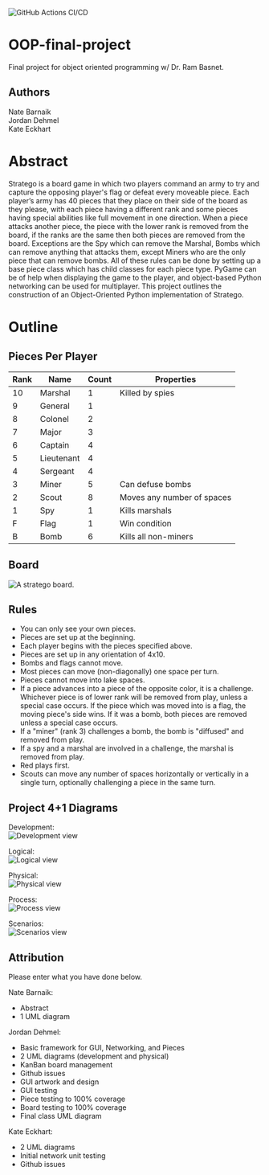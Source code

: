 
![GitHub Actions CI/CD](https://github.com/jorbDehmel/OOP-final-project/actions/workflows/ci-test.yml/badge.svg)

# OOP-final-project

Final project for object oriented programming w/ Dr. Ram Basnet.

## Authors

Nate Barnaik \
Jordan Dehmel \
Kate Eckhart

# Abstract

Stratego is a board game in which two players command an
army to try and capture the opposing player's flag or defeat
every moveable piece.  Each player’s army has 40 pieces that
they place on their side of the board as they please, with each
piece having a different rank and some pieces having special
abilities like full movement in one direction.  When a piece
attacks another piece, the piece with the lower rank is removed
from the board, if the ranks are the same then both pieces are
removed from the board.  Exceptions are the Spy which can remove
the Marshal, Bombs which can remove anything that attacks them,
except Miners who are the only piece that can remove bombs. All
of these rules can be done by setting up a base piece class
which has child classes for each piece type.  PyGame can be of
help when displaying the game to the player, and object-based
Python networking can be used for multiplayer. This project
outlines the construction of an Object-Oriented Python
implementation of Stratego.

# Outline

## Pieces Per Player

Rank | Name       | Count | Properties
-----|------------|-------|-------------------------------------
10   | Marshal    | 1     | Killed by spies
9    | General    | 1     |
8    | Colonel    | 2     |
7    | Major      | 3     |
6    | Captain    | 4     |
5    | Lieutenant | 4     |
4    | Sergeant   | 4     |
3    | Miner      | 5     | Can defuse bombs
2    | Scout      | 8     | Moves any number of spaces
1    | Spy        | 1     | Kills marshals
F    | Flag       | 1     | Win condition
B    | Bomb       | 6     | Kills all non-miners

## Board

![A stratego board.](images/board.jpg)

## Rules

- You can only see your own pieces.
- Pieces are set up at the beginning.
- Each player begins with the pieces specified above.
- Pieces are set up in any orientation of 4x10.
- Bombs and flags cannot move.
- Most pieces can move (non-diagonally) one space per turn.
- Pieces cannot move into lake spaces.
- If a piece advances into a piece of the opposite color, it is
    a challenge. Whichever piece is of lower rank will be
    removed from play, unless a special case occurs. If the
    piece which was moved into is a flag, the moving piece's
    side wins. If it was a bomb, both pieces are removed unless
    a special case occurs.
- If a "miner" (rank 3) challenges a bomb, the bomb is
    "diffused" and removed from play.
- If a spy and a marshal are involved in a challenge, the
    marshal is removed from play.
- Red plays first.
- Scouts can move any number of spaces horizontally or
    vertically in a single turn, optionally challenging a piece
    in the same turn.

## Project 4+1 Diagrams

Development: \
![Development view](4+1_view/development.png)

Logical: \
![Logical view](4+1_view/logical.png)

Physical: \
![Physical view](4+1_view/physical.png)

Process: \
![Process view](4+1_view/process.png)

Scenarios: \
![Scenarios view](4+1_view/scenarios.png)

## Attribution
Please enter what you have done below.

Nate Barnaik:
 - Abstract
 - 1 UML diagram

Jordan Dehmel:
 - Basic framework for GUI, Networking, and Pieces
 - 2 UML diagrams (development and physical)
 - KanBan board management
 - Github issues
 - GUI artwork and design
 - GUI testing
 - Piece testing to 100% coverage
 - Board testing to 100% coverage
 - Final class UML diagram

Kate Eckhart:
 - 2 UML diagrams
 - Initial network unit testing
 - Github issues
